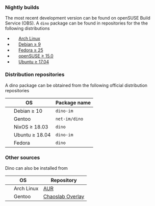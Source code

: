 ### Nightly builds
The most recent development version can be found on openSUSE Build Service (OBS). A `dino` package can be found in repositories for the the following distributions

* <img src="https://upload.wikimedia.org/wikipedia/commons/a/a5/Archlinux-icon-crystal-64.svg" height="16"/> [Arch Linux](https://software.opensuse.org/download.html?project=network:messaging:xmpp:dino&package=dino)
* <img src="https://upload.wikimedia.org/wikipedia/commons/8/80/Ardebian_logo.svg" height="16"/> [Debian ≥ 9](https://software.opensuse.org/download.html?project=network:messaging:xmpp:dino&package=dino)
* <img src="https://upload.wikimedia.org/wikipedia/commons/3/3f/Fedora_logo.svg" height="16"/> [Fedora ≥ 25](https://software.opensuse.org/download.html?project=network:messaging:xmpp:dino&package=dino)
* <img src="https://upload.wikimedia.org/wikipedia/commons/thumb/d/d0/OpenSUSE_Logo.svg/800px-OpenSUSE_Logo.svg.png" height="16"/> [openSUSE ≥ 15.0](https://software.opensuse.org/download.html?project=network:messaging:xmpp:dino&package=dino)
* <img src="https://upload.wikimedia.org/wikipedia/commons/thumb/9/94/Ubuntu_logoib.svg/1200px-Ubuntu_logoib.svg.png" height="16"/> [Ubuntu ≥ 17.04](https://software.opensuse.org/download.html?project=network:messaging:xmpp:dino&package=dino)

### Distribution repositories
A dino package can be obtained from the following official distribution repositories

| OS                  | Package name |
| ------------------- | ------ |
| <img src="https://upload.wikimedia.org/wikipedia/commons/8/80/Ardebian_logo.svg" height="16"/> Debian ≥ 10 | `dino-im` |
| <img src="https://upload.wikimedia.org/wikipedia/commons/thumb/1/19/Gentoo_Logo_Vector.svg/986px-Gentoo_Logo_Vector.svg.png" height="16"/> Gentoo | `net-im/dino` |
| <img src="https://cdn.rawgit.com/NixOS/nixos-artwork/master/logo/nix-snowflake.svg" height="16"/> NixOS ≥ 18.03 | `dino` |
| <img src="https://upload.wikimedia.org/wikipedia/commons/thumb/9/94/Ubuntu_logoib.svg/1200px-Ubuntu_logoib.svg.png" height="16"/> Ubuntu ≥ 18.04 | `dino-im` |
| <img src="https://upload.wikimedia.org/wikipedia/commons/3/3f/Fedora_logo.svg" height="16"/> Fedora | `dino` |

### Other sources
Dino can also be installed from

| OS                  | Repository |
| ------------------- | ------ |
| <img src="https://upload.wikimedia.org/wikipedia/commons/a/a5/Archlinux-icon-crystal-64.svg" height="16"/> Arch Linux          | [AUR](https://aur.archlinux.org/packages/dino-git/)  |
| <img src="https://upload.wikimedia.org/wikipedia/commons/thumb/1/19/Gentoo_Logo_Vector.svg/986px-Gentoo_Logo_Vector.svg.png" height="16"/> Gentoo        | [Chaoslab Overlay](https://gitlab.com/chaoslab/chaoslab-overlay/tree/master/net-im/dino) |